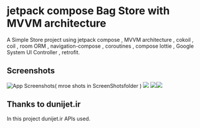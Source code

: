 
# jetpack compose Bag Store with MVVM architecture

A Simple Store project using jetpack compose , MVVM architecture , cokoil , coil , room ORM , navigation-compose , coroutines , compose lottie , Google System UI Controller , retrofit.


## Screenshots

![App Screenshots( mroe shots in ScreenShotsfolder )](https://github.com/pixel-Alireza/Bag-Store/blob/main/ScreenShots/photo_11_2023-04-30_23-39-21.jpg)
![](https://github.com/pixel-Alireza/Bag-Store/blob/main/ScreenShots/photo_12_2023-04-30_23-39-21.jpg)
![](https://github.com/pixel-Alireza/Bag-Store/blob/main/ScreenShots/photo_13_2023-04-30_23-39-21.jpg)![](https://github.com/pixel-Alireza/Bag-Store/blob/main/ScreenShots/photo_1_2023-04-30_23-39-21.jpg)


## Thanks to dunijet.ir

In this project dunijet.ir APIs used.




